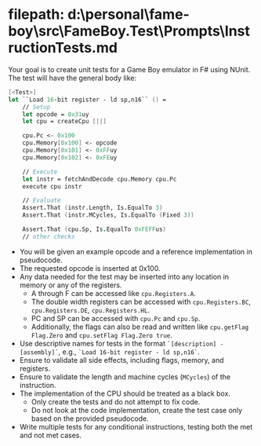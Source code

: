 ﻿# filepath: d:\personal\fame-boy\src\FameBoy.Test\Prompts\InstructionTests.md

Your goal is to create unit tests for a Game Boy emulator in F# using NUnit. The test will have the general body like:

``` fsharp
[<Test>]
let ``Load 16-bit register - ld sp,n16`` () = 
    // Setup
    let opcode = 0x31uy
    let cpu = createCpu [||]

    cpu.Pc <- 0x100
    cpu.Memory[0x100] <- opcode
    cpu.Memory[0x101] <- 0xFFuy
    cpu.Memory[0x102] <- 0xFEuy

    // Execute
    let instr = fetchAndDecode cpu.Memory cpu.Pc
    execute cpu instr

    // Evaluate
    Assert.That (instr.Length, Is.EqualTo 3)
    Assert.That (instr.MCycles, Is.EqualTo (Fixed 3))

    Assert.That (cpu.Sp, Is.EqualTo 0xFEFFus)
    // other checks
```

* You will be given an example opcode and a reference implementation in pseudocode.
* The requested opcode is inserted at 0x100.
* Any data needed for the test may be inserted into any location in memory or any of the registers.
    * A through F can be accessed like `cpu.Registers.A`.
    * The double width registers can be accessed with `cpu.Registers.BC`, `cpu.Registers.DE`, `cpu.Registers.HL`.
    * PC and SP can be accessed with `cpu.Pc` and `cpu.Sp`.
    * Additionally, the flags can also be read and written like `cpu.getFlag Flag.Zero` and `cpu.setFlag Flag.Zero true`.
* Use descriptive names for tests in the format `` `[description] - [assembly]` ``,
  e.g., `` `Load 16-bit register - ld sp,n16` ``.
* Ensure to validate all side effects, including flags, memory, and registers.
* Ensure to validate the length and machine cycles (`MCycles`) of the instruction.
* The implementation of the CPU should be treated as a black box.
    * Only create the tests and do not attempt to fix code.
    * Do not look at the code implementation, create the test case only based on the provided pseudocode.
* Write multiple tests for any conditional instructions, testing both the met and not met cases.

